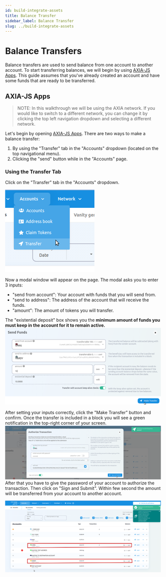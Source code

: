 ```yaml
---
id: build-integrate-assets
title: Balance Transfer
sidebar_label: Balance Transfer
slug: ../build-integrate-assets
---
```


# **Balance Transfers**
Balance transfers are used to send balance from one account to another account. To start transferring balances, we will begin by using [AXIA-JS Apps](https://apps.test.axiacoin.network/?rpc=wss%3A%2F%2Fwss.test.axiacoin.network#/accounts). This guide assumes that you've already created an account and have some funds that are ready to be transferred.
## AXIA-JS Apps

> NOTE: In this walkthrough we will be using the AXIA network.
> If you would like to switch to a different network, you can change it by clicking the top
> left navigation dropdown and selecting a different network.

Let's begin by opening [AXIA-JS Apps](https://apps.test.axiacoin.network/?rpc=wss%3A%2F%2Fwss.test.axiacoin.network#/accounts). There are two ways to make a balance transfer:

1. By using the "Transfer" tab in the "Accounts" dropdown (located on the top navigational menu).
2. Clicking the "send" button while in the "Accounts" page.

### Using the Transfer Tab

Click on the "Transfer" tab in the "Accounts" dropdown.

![transfer](../assets/explorer/transfer/transfer.png)

Now a modal window will appear on the page. The modal asks you to enter 3 inputs:

- "send from account": Your account with funds that you will send from.
- "send to address": The address of the account that will receive the funds.
- "amount": The amount of tokens you will transfer.

The "existential deposit" box shows you the **minimum amount of funds you must keep in the account
for it to remain active.**
![bal_transfer](../assets/explorer/transfer/transfer_bal.png)

After setting your inputs correctly, click the "Make Transfer" button and confirm. Once the transfer
is included in a block you will see a green notification in the top-right corner of your screen.
![qued](../assets/explorer/transfer/authorize_trans.png)
After that you have to give the password of your account to authorize the transaction. Then click on "Sign and Submit". Within few second the amount will be transferred from your account to another account.

![final](../assets/explorer/transfer/transfer4.png)

